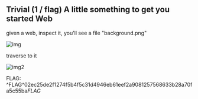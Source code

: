 ## Trivial (1 / flag)	A little something to get you started	Web

given a web, inspect it, you'll see a file "background.png"

![img](https://github.com/kevevine/writeups/blob/master/hacker101/A%20little%20something%20to%20get%20you%20started/ss1.png)

traverse to it

![img2](https://github.com/kevevine/writeups/blob/master/hacker101/A%20little%20something%20to%20get%20you%20started/ss2.png)

FLAG: ^FLAG^02ec25de2f1274f5b4f5c31d4946eb61eef2a9081257568633b28a70fa5c55ba$FLAG$
